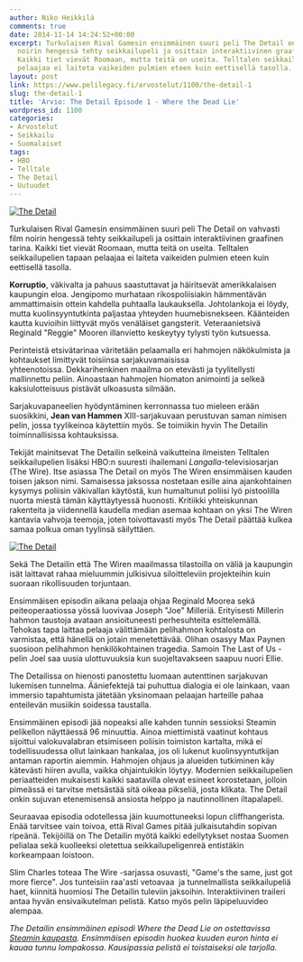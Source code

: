 ```yaml
---
author: Niko Heikkilä
comments: true
date: 2014-11-14 14:24:52+00:00
excerpt: Turkulaisen Rival Gamesin ensimmäinen suuri peli The Detail on vahvasti film
  noirin hengessä tehty seikkailupeli ja osittain interaktiivinen graafinen tarina.
  Kaikki tiet vievät Roomaan, mutta teitä on useita. Telltalen seikkailupelien tapaan
  pelaajaa ei laiteta vaikeiden pulmien eteen kuin eettisellä tasolla.
layout: post
link: https://www.pelilegacy.fi/arvostelut/1100/the-detail-1
slug: the-detail-1
title: 'Arvio: The Detail Episode 1 - Where the Dead Lie'
wordpress_id: 1100
categories:
- Arvostelut
- Seikkailu
- Suomalaiset
tags:
- HBO
- Telltale
- The Detail
- Uutuudet
---
```


[![The Detail](/uploads/2014/11/The-Detail-4-1050x590.png)](/uploads/2014/11/The-Detail-4.png)



Turkulaisen Rival Gamesin ensimmäinen suuri peli The Detail on vahvasti film noirin hengessä tehty seikkailupeli ja osittain interaktiivinen graafinen tarina. Kaikki tiet vievät Roomaan, mutta teitä on useita. Telltalen seikkailupelien tapaan pelaajaa ei laiteta vaikeiden pulmien eteen kuin eettisellä tasolla.



**Korruptio**, väkivalta ja pahuus saastuttavat ja häiritsevät amerikkalaisen kaupungin eloa. Jengipomo murhataan rikospoliisiakin hämmentävän ammattimaisin ottein kahdella puhtaalla laukauksella. Johtolankoja ei löydy, mutta kuolinsyyntutkinta paljastaa yhteyden huumebisnekseen. Käänteiden kautta kuvioihin liittyvät myös venäläiset gangsterit. Veteraanietsivä Reginald "Reggie" Mooren illanvietto keskeytyy tylysti työn kutsuessa.

Perinteistä etsivätarinaa väritetään pelaamalla eri hahmojen näkökulmista ja kohtaukset limittyvät toisiinsa sarjakuvamaisissa yhteenotoissa. Dekkarihenkinen maailma on etevästi ja tyylitellysti mallinnettu peliin. Ainoastaan hahmojen hiomaton animointi ja selkeä kaksiulotteisuus pistävät ulkoasusta silmään.

Sarjakuvapaneelien hyödyntäminen kerronnassa tuo mieleen erään suosikkini, **Jean van Hammen** XIII-sarjakuvaan perustuvan saman nimisen pelin, jossa tyylikeinoa käytettiin myös. Se toimiikin hyvin The Detailin toiminnallisissa kohtauksissa.

Tekijät mainitsevat The Detailin selkeinä vaikutteina ilmeisten Telltalen seikkailupelien lisäksi HBO:n suuresti ihailemani _Langalla_-televisiosarjan (The Wire). Itse asiassa The Detail on myös The Wiren ensimmäisen kauden toisen jakson nimi. Samaisessa jaksossa nostetaan esille aina ajankohtainen kysymys poliisin väkivallan käytöstä, kun humaltunut poliisi lyö pistoolilla nuorta miestä tämän käyttäytyessä huonosti. Kritiikki yhteiskunnan rakenteita ja viidennellä kaudella median asemaa kohtaan on yksi The Wiren kantavia vahvoja teemoja, joten toivottavasti myös The Detail päättää kulkea samaa polkua oman tyylinsä säilyttäen.

[![The Detail](/uploads/2014/11/The-Detail-9-1050x590.png)](/uploads/2014/11/The-Detail-9.png)

Sekä The Detailin että The Wiren maailmassa tilastoilla on väliä ja kaupungin isät laittavat rahaa mieluummin julkisivua siloitteleviin projekteihin kuin suoraan rikollisuuden torjuntaan.

Ensimmäisen episodin aikana pelaaja ohjaa Reginald Moorea sekä peiteoperaatiossa yössä luovivaa Joseph "Joe" Milleriä. Erityisesti Millerin hahmon taustoja avataan ansioituneesti perhesuhteita esittelemällä. Tehokas tapa laittaa pelaaja välittämään pelihahmon kohtalosta on varmistaa, että hänellä on jotain menetettävää. Olihan osasyy Max Paynen suosioon pelihahmon henkilökohtainen tragedia. Samoin The Last of Us -pelin Joel saa uusia ulottuvuuksia kun suojeltavakseen saapuu nuori Ellie.

The Detailissa on hienosti panostettu luomaan autenttinen sarjakuvan lukemisen tunnelma. Ääniefektejä tai puhuttua dialogia ei ole lainkaan, vaan immersio tapahtumista jätetään yksinomaan pelaajan harteille pahaa enteilevän musiikin soidessa taustalla.

Ensimmäinen episodi jää nopeaksi alle kahden tunnin sessioksi Steamin pelikellon näyttäessä 96 minuuttia. Ainoa miettimistä vaatinut kohtaus sijoittui valokuvalabran etsimiseen poliisin toimiston kartalta, mikä ei todellisuudessa ollut lainkaan hankalaa, jos oli lukenut kuolinsyyntutkijan antaman raportin aiemmin. Hahmojen ohjaus ja alueiden tutkiminen käy kätevästi hiiren avulla, vaikka ohjaintukikin löytyy. Modernien seikkailupelien periaatteiden mukaisesti kaikki saatavilla olevat esineet korostetaan, jolloin pimeässä ei tarvitse metsästää sitä oikeaa pikseliä, josta klikata. The Detail onkin sujuvan etenemisensä ansiosta helppo ja nautinnollinen iltapalapeli.

Seuraavaa episodia odotellessa jäin kuumottuneeksi lopun cliffhangerista. Enää tarvitsee vain toivoa, että Rival Games pitää julkaisutahdin sopivan ripeänä. Tekijöillä on The Detailin myötä kaikki edellytykset nostaa Suomen pelialaa sekä kuolleeksi oletettua seikkailupeligenreä entistäkin korkeampaan loistoon.

Slim Charles toteaa The Wire -sarjassa osuvasti, "Game's the same, just got more fierce". Jos tunteisiin raa'asti vetoavaa  ja tunnelmallista seikkailupeliä haet, kiinnitä huomiosi The Detailin tuleviin jaksoihin. Interaktiivinen traileri antaa hyvän ensivaikutelman pelistä. Katso myös pelin läpipeluuvideo alempaa.











_The Detailin ensimmäinen episodi Where the Dead Lie on ostettavissa [Steamin kaupasta](http://store.steampowered.com/app/319970/). Ensimmäisen episodin huokea kuuden euron hinta ei kauaa tunnu lompakossa. Kausipassia pelistä ei toistaiseksi ole tarjolla._

